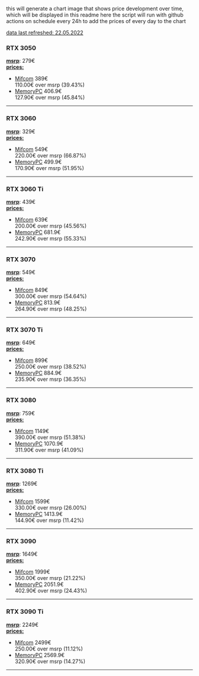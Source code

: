 this will generate a chart image that shows price development over time, which will be displayed in this readme here
the script will run with github actions on schedule every 24h to add the prices of every day to the chart

<ins>data last refreshed: 22.05.2022</ins>

### RTX 3050
<ins>**msrp**</ins>: 279€ <br>
<ins>**prices:**</ins>
  - [Mifcom](https://www.mifcom.de) 389€<br>
    110.00€ over msrp (39.43%)
  - [MemoryPC](https://www.memorypc.de) 406.9€<br>
    127.90€ over msrp (45.84%)
---
### RTX 3060
<ins>**msrp**</ins>: 329€ <br>
<ins>**prices:**</ins>
  - [Mifcom](https://www.mifcom.de) 549€<br>
    220.00€ over msrp (66.87%)
  - [MemoryPC](https://www.memorypc.de) 499.9€<br>
    170.90€ over msrp (51.95%)
---
### RTX 3060 Ti
<ins>**msrp**</ins>: 439€ <br>
<ins>**prices:**</ins>
  - [Mifcom](https://www.mifcom.de) 639€<br>
    200.00€ over msrp (45.56%)
  - [MemoryPC](https://www.memorypc.de) 681.9€<br>
    242.90€ over msrp (55.33%)
---
### RTX 3070
<ins>**msrp**</ins>: 549€ <br>
<ins>**prices:**</ins>
  - [Mifcom](https://www.mifcom.de) 849€<br>
    300.00€ over msrp (54.64%)
  - [MemoryPC](https://www.memorypc.de) 813.9€<br>
    264.90€ over msrp (48.25%)
---
### RTX 3070 Ti
<ins>**msrp**</ins>: 649€ <br>
<ins>**prices:**</ins>
  - [Mifcom](https://www.mifcom.de) 899€<br>
    250.00€ over msrp (38.52%)
  - [MemoryPC](https://www.memorypc.de) 884.9€<br>
    235.90€ over msrp (36.35%)
---
### RTX 3080
<ins>**msrp**</ins>: 759€ <br>
<ins>**prices:**</ins>
  - [Mifcom](https://www.mifcom.de) 1149€<br>
    390.00€ over msrp (51.38%)
  - [MemoryPC](https://www.memorypc.de) 1070.9€<br>
    311.90€ over msrp (41.09%)
---
### RTX 3080 Ti
<ins>**msrp**</ins>: 1269€ <br>
<ins>**prices:**</ins>
  - [Mifcom](https://www.mifcom.de) 1599€<br>
    330.00€ over msrp (26.00%)
  - [MemoryPC](https://www.memorypc.de) 1413.9€<br>
    144.90€ over msrp (11.42%)
---
### RTX 3090
<ins>**msrp**</ins>: 1649€ <br>
<ins>**prices:**</ins>
  - [Mifcom](https://www.mifcom.de) 1999€<br>
    350.00€ over msrp (21.22%)
  - [MemoryPC](https://www.memorypc.de) 2051.9€<br>
    402.90€ over msrp (24.43%)
---
### RTX 3090 Ti
<ins>**msrp**</ins>: 2249€ <br>
<ins>**prices:**</ins>
  - [Mifcom](https://www.mifcom.de) 2499€<br>
    250.00€ over msrp (11.12%)
  - [MemoryPC](https://www.memorypc.de) 2569.9€<br>
    320.90€ over msrp (14.27%)
---
